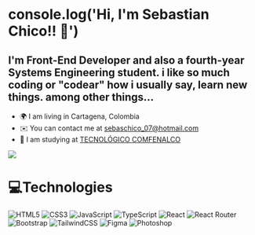 # console.log('Hi,  I'm Sebastian Chico!! 👋')

## I'm Front-End Developer and also a fourth-year Systems Engineering student. i like so much coding or "codear" how i usually say, learn new things. among other things...


*  🌍 I am living in Cartagena, Colombia
*  ✉️ You can contact me at sebaschico_07@hotmail.com
*  🧠 I am studying at [TECNOLÓGICO COMFENALCO](https://tecnologicocomfenalco.edu.co/)

[![](https://visitcount.itsvg.in/api?id=sebvsch&label=&color=12&icon=5&pretty=true)](https://visitcount.itsvg.in)

# 💻Technologies

![HTML5](https://img.shields.io/badge/html5-%23E34F26.svg?style=for-the-badge&logo=html5&logoColor=white) ![CSS3](https://img.shields.io/badge/css3-%231572B6.svg?style=for-the-badge&logo=css3&logoColor=white) ![JavaScript](https://img.shields.io/badge/javascript-%23323330.svg?style=for-the-badge&logo=javascript&logoColor=%23F7DF1E) ![TypeScript](https://img.shields.io/badge/typescript-%23007ACC.svg?style=for-the-badge&logo=typescript&logoColor=white) ![React](https://img.shields.io/badge/react-%2320232a.svg?style=for-the-badge&logo=react&logoColor=%2361DAFB) ![React Router](https://img.shields.io/badge/React_Router-CA4245?style=for-the-badge&logo=react-router&logoColor=white) ![Bootstrap](https://img.shields.io/badge/bootstrap-%23563D7C.svg?style=for-the-badge&logo=bootstrap&logoColor=white) ![TailwindCSS](https://img.shields.io/badge/tailwindcss-%2338B2AC.svg?style=for-the-badge&logo=tailwind-css&logoColor=white) ![Figma](https://img.shields.io/badge/figma-393939.svg?style=for-the-badge&logo=figma&logoColor=white) ![Photoshop](https://img.shields.io/badge/Photoshop-002952.svg?style=for-the-badge&logo=adobephotoshop&logoColor=white)

